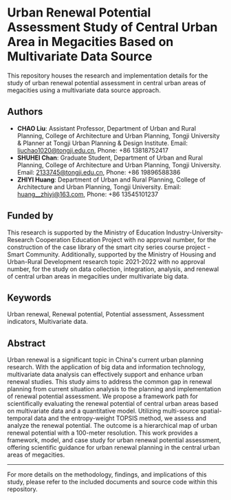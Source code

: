 # Urban Renewal Potential Assessment Study of Central Urban Area in Megacities Based on Multivariate Data Source

This repository houses the research and implementation details for the study of urban renewal potential assessment in central urban areas of megacities using a multivariate data source approach.

## Authors
- **CHAO Liu**: Assistant Professor, Department of Urban and Rural Planning, College of Architecture and Urban Planning, Tongji University & Planner at Tongji Urban Planning & Design Institute. Email: [liuchao1020@tongji.edu.cn](mailto:liuchao1020@tongji.edu.cn), Phone: +86 13818752417
- **SHUHEI Chan**: Graduate Student, Department of Urban and Rural Planning, College of Architecture and Urban Planning, Tongji University. Email: [2133745@tongji.edu.cn](mailto:2133745@tongji.edu.cn), Phone: +86 19896588386
- **ZHIYI Huang**: Department of Urban and Rural Planning, College of Architecture and Urban Planning, Tongji University. Email: [huang__zhiyi@163.com](mailto:huang__zhiyi@163.com), Phone: +86 13545101237

## Funded by
This research is supported by the Ministry of Education Industry-University-Research Cooperation Education Project with no approval number, for the construction of the case library of the smart city series course project - Smart Community. Additionally, supported by the Ministry of Housing and Urban-Rural Development research topic 2021-2022 with no approval number, for the study on data collection, integration, analysis, and renewal of central urban areas in megacities under multivariate big data.

## Keywords
Urban renewal, Renewal potential, Potential assessment, Assessment indicators, Multivariate data.

## Abstract
Urban renewal is a significant topic in China's current urban planning research. With the application of big data and information technology, multivariate data analysis can effectively support and enhance urban renewal studies. This study aims to address the common gap in renewal planning from current situation analysis to the planning and implementation of renewal potential assessment. We propose a framework path for scientifically evaluating the renewal potential of central urban areas based on multivariate data and a quantitative model. Utilizing multi-source spatial-temporal data and the entropy-weight TOPSIS method, we assess and analyze the renewal potential. The outcome is a hierarchical map of urban renewal potential with a 100-meter resolution. This work provides a framework, model, and case study for urban renewal potential assessment, offering scientific guidance for urban renewal planning in the central urban areas of megacities.

---

For more details on the methodology, findings, and implications of this study, please refer to the included documents and source code within this repository.

